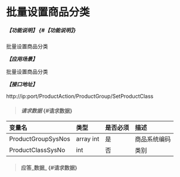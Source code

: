 # 批量设置商品分类

##### _【功能说明】_ {#【功能说明】}

批量设置商品分类

_**【应用场景】**_

批量设置商品分类

_**【接口地址】**_

http://ip:port/ProductAction/ProductGroup/SetProductClass

> #### _请求数据_ {#请求数据}

| 变量名 | 类型 | 是否必须 | 描述 |
| :--- | :--- | :--- | :--- |
| ProductGroupSysNos | array int | 是 | 商品系统编码 |
| ProductClassSysNo | int | 否 | 类别 |

> #### 应答_数据_ {#请求数据}



